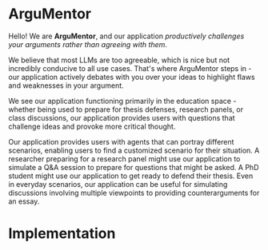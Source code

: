 # ArguMentor

Hello! We are **ArguMentor**, and our application *productively challenges your arguments rather than agreeing with them*. 

We believe that most LLMs are too agreeable, which is nice but not incredibly conducive to all use cases. That's where ArguMentor steps in - our application actively debates with you over your ideas to highlight flaws and weaknesses in your argument. 

We see our application functioning primarily in the education space - whether being used to prepare for thesis defenses, research panels, or class discussions, our application provides users with questions that challenge ideas and provoke more critical thought. 

Our application provides users with agents that can portray different scenarios, enabling users to find a customized scenario for their situation. A researcher preparing for a research panel might use our application to simulate a Q&A session to prepare for questions that might be asked. A PhD student might use our application to get ready to defend their thesis. Even in everyday scenarios, our application can be useful for simulating discussions involving multiple viewpoints to providing counterarguments for an essay. 

# Implementation
